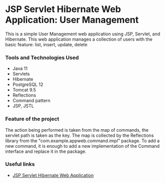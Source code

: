 # JSP Servlet Hibernate Web Application: User Management
This is a simple User Management web application using JSP, 
Servlet, and Hibernate. 
This web application manages a collection of users 
with the basic feature: list, insert, update, delete

### Tools and Technologies Used
* Java 11
* Servlets
* Hibernate
* PostgreSQL 12
* Tomcat 9.5
* Reflections
* Command pattern
* JSP, JSTL

### Feature of the project
The action being performed is taken from the map of commands, 
the servlet path is taken as the key. 
The map is collected by the Reflections library 
from the "com.example.appweb.command.impl" package. 
To add a new command, it is enough to add 
a new implementation of the Command interface 
and replace it in the package.

### Useful links
* [JSP Servlet Hibernate Web Application](https://www.javaguides.net/2019/03/jsp-servlet-hibernate-web-application.html)
